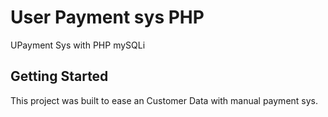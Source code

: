 # User Payment sys PHP

UPayment Sys with PHP mySQLi

## Getting Started

This project was built to ease an Customer Data with manual payment sys.

